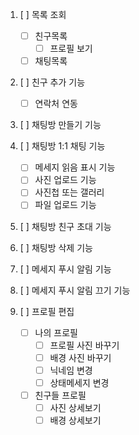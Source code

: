
1. [ ] 목록 조회
	- [ ] 친구목록
		- [ ] 프로필 보기
	- [ ] 채팅목록

2. [ ] 친구 추가 기능 
	- [ ] 연락처 연동

3. [ ] 채팅방 만들기 기능

4. [ ] 채팅방 1:1 채팅 기능
	- [ ] 메세지 읽음 표시 기능
	- [ ] 사진 업로드 기능
	- [ ] 사진첩 또는 갤러리
	- [ ] 파일 업로드 기능

5. [ ] 채팅방 친구 초대 기능

6. [ ] 채팅방 삭제 기능

7. [ ] 메세지 푸시 알림 기능

8. [ ] 메세지 푸시 알림 끄기 기능

9. [ ] 프로필 편집
	- [ ] 나의 프로필
		- [ ] 프로필 사진 바꾸기
		- [ ] 배경 사진 바꾸기
		- [ ] 닉네임 변경
		- [ ] 상태메세지 변경
	- [ ] 친구들 프로필
		- [ ] 사진 상세보기
		- [ ] 배경 상세보기